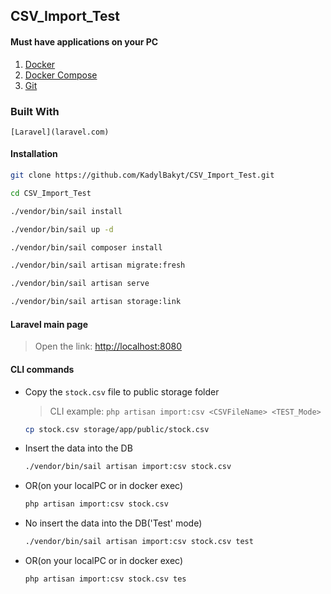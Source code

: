 ## CSV_Import_Test

#### Must have applications on your PC

  1. [Docker](https://www.docker.com/get-started/)
  2. [Docker Compose](https://docs.docker.com/compose/install/)
  3. [Git](https://git-scm.com/downloads)

### Built With

    [Laravel](laravel.com)

#### Installation
  

  ```sh
  git clone https://github.com/KadylBakyt/CSV_Import_Test.git
  ```

  ```sh
  cd CSV_Import_Test
  ```

  ```sh
  ./vendor/bin/sail install
  ```
  
  ```sh
  ./vendor/bin/sail up -d
  ```

  ```sh
  ./vendor/bin/sail composer install
  ```


  ```sh
  ./vendor/bin/sail artisan migrate:fresh
  ```

  ```sh
  ./vendor/bin/sail artisan serve
  ```

  ```sh
  ./vendor/bin/sail artisan storage:link
  ```


#### Laravel main page

> Open the link: [http://localhost:8080](http://localhost:8080)

#### CLI commands

* Copy the `stock.csv` file to public storage folder

  > CLI example: `php artisan import:csv <CSVFileName> <TEST_Mode>`  

  ```sh
  cp stock.csv storage/app/public/stock.csv 
  ```

* Insert the data into the DB
  ```sh
  ./vendor/bin/sail artisan import:csv stock.csv
  ```

* OR(on your localPC or in docker exec)
  ```sh
  php artisan import:csv stock.csv
  ```

* No insert the data into the DB('Test' mode)
  ```sh
  ./vendor/bin/sail artisan import:csv stock.csv test 
  ```

* OR(on your localPC or in docker exec)
  ```sh
  php artisan import:csv stock.csv tes
  ```
